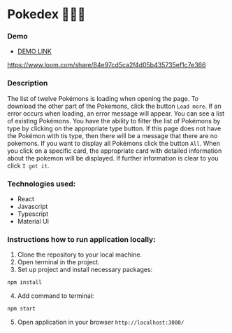 # Pokedex 👾👾👾

### Demo 

- [DEMO LINK](https://shyptia.github.io/pokedex/)

https://www.loom.com/share/84e97cd5ca2f4d05b435735ef1c7e366

### Description

The list of twelve Pokémons is loading when opening the page. To download the other part of the Pokemons, click the button `Load more`. If an error occurs when loading, an error message will appear.
You can see a list of existing Pokémons. You have the ability to filter the list of Pokémons by type by clicking on the appropriate type button. If this page does not have the Pokémon with tis type, then there will be a message that there are no pokemons. If you want to display all Pokémons click the button `All`.
When you click on a specific card, the appropriate card with detailed information about the pokemon will be displayed. If further information is clear to you click `I got it`.

### Technologies used:

- React
- Javascript
- Typescript
- Material UI

### Instructions how to run application locally:

1. Clone the repository to your local machine.
2. Open terminal in the project.
3. Set up project and install necessary packages:
```bash 
npm install
```
4. Add command to terminal:
```bash 
npm start
```
5. Open application in your browser `http://localhost:3000/`
